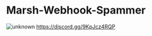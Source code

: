 
# Marsh-Webhook-Spammer
![unknown](https://user-images.githubusercontent.com/106053024/186111798-557052e8-fcf8-4c55-82a8-fc65bbac9d66.png)
https://discord.gg/9KpJcz4RQP


